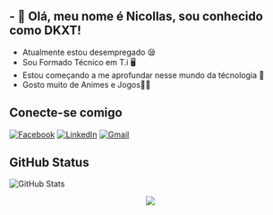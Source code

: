 ## - 👀 Olá, meu nome é Nicollas, sou conhecido como DKXT!

- Atualmente estou desempregado 😪
- Sou Formado Técnico em T.i 🖥
- Estou começando a me aprofundar nesse mundo da técnologia 🚀
- Gosto muito de Animes e Jogos🐱‍👤

## Conecte-se comigo

[![Facebook](https://img.shields.io/badge/Facebook-blue?style=for-the-badge&logo=facebook&logoColor=fff)](https://www.facebook.com/nicollas.lada)
[![LinkedIn](https://img.shields.io/badge/LinkedIn-0A66C2?style=for-the-badge&logo=linkedin&logoColor=white)](https://www.linkedin.com/in/nicollas-lada-81367222a/)
[![Gmail](https://img.shields.io/badge/gmail-EA4335?style=for-the-badge&logo=gmail&logoColor=white)](mailto:n1cklada22@gmail.com)

## GitHub Status

![GitHub Stats](https://github-readme-stats.vercel.app/api?username=DKXT&theme=transparent&bg_color=000&border_color=30A3DC&show_icons=true&icon_color=30A3DC&title_color=E94D5F&text_color=FFF)

<center><img src="https://sushirainbow.files.wordpress.com/2020/11/wp-1605470582609.gif"></center>